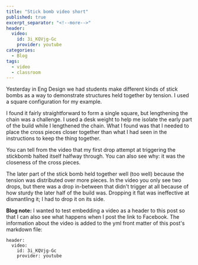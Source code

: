 ```yaml
---
title: "Stick bomb video short"
published: true
excerpt_separator: "<!--more-->"
header:
  video:
    id: 3i_KQVjg-Gc
    provider: youtube
categories:
  - Blog
tags:
  - video
  - classroom
---
```


Yesterday in Eng Design we had students make different kinds of stick bombs as a way to demonstrate structures held together by tension. I used a square configuration for my example.

I found it fairly straightforward to form a single square, but lengthening the chain was a challenge. I used a desk weight to help me isolate the early part of the build while I lengthened the chain. What I found was that I needed to place the cross pieces closer together than what I had seen in the instructions to keep the thing together.

You can tell from the video that my first drop attempt at triggering the stickbomb halted itself halfway through. You can also see why: it was the closeness of the cross pieces. 

The later part of the stick bomb held together well (too well) because the tension was distributed over more pieces. In the video you only see two drops, but there was a drop in-between that didn't trigger at all because of how sturdy the later half of the build was. Dropping it flat was ineffective at dismantling it; I had to drop it on its side.

**Blog note:** I wanted to test embedding a video as a header to this post so that I can also see what happens when I post the link to Facebook. The information about the video is added to the yml front matter of this post's markdown file:

```
header:
  video:
    id: 3i_KQVjg-Gc
    provider: youtube
```